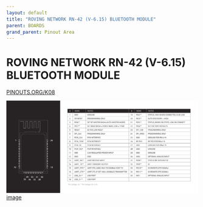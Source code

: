 ```yaml
---
layout: default
title: "ROVING NETWORK RN-42 (V-6.15) BLUETOOTH MODULE"
parent: BOARDS
grand_parent: Pinout Area
---
```


# ROVING NETWORK RN-42 (V-6.15) BLUETOOTH MODULE

<a href="https://www.PINOUTS.ORG/K08">PINOUTS.ORG/K08</a>

![image](./assets/134.png)  
[image](./assets/134.png)

